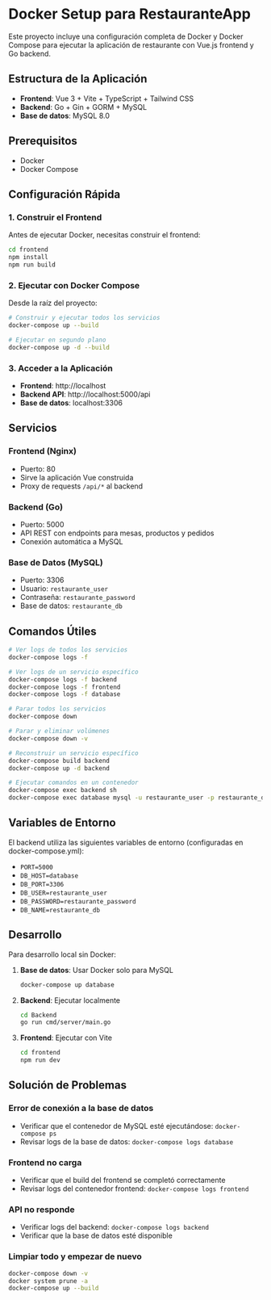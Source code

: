 # Docker Setup para RestauranteApp

Este proyecto incluye una configuración completa de Docker y Docker Compose para ejecutar la aplicación de restaurante con Vue.js frontend y Go backend.

## Estructura de la Aplicación

- **Frontend**: Vue 3 + Vite + TypeScript + Tailwind CSS
- **Backend**: Go + Gin + GORM + MySQL
- **Base de datos**: MySQL 8.0

## Prerequisitos

- Docker
- Docker Compose

## Configuración Rápida

### 1. Construir el Frontend

Antes de ejecutar Docker, necesitas construir el frontend:

```bash
cd frontend
npm install
npm run build
```

### 2. Ejecutar con Docker Compose

Desde la raíz del proyecto:

```bash
# Construir y ejecutar todos los servicios
docker-compose up --build

# Ejecutar en segundo plano
docker-compose up -d --build
```

### 3. Acceder a la Aplicación

- **Frontend**: http://localhost
- **Backend API**: http://localhost:5000/api
- **Base de datos**: localhost:3306

## Servicios

### Frontend (Nginx)
- Puerto: 80
- Sirve la aplicación Vue construida
- Proxy de requests `/api/*` al backend

### Backend (Go)
- Puerto: 5000
- API REST con endpoints para mesas, productos y pedidos
- Conexión automática a MySQL

### Base de Datos (MySQL)
- Puerto: 3306
- Usuario: `restaurante_user`
- Contraseña: `restaurante_password`
- Base de datos: `restaurante_db`

## Comandos Útiles

```bash
# Ver logs de todos los servicios
docker-compose logs -f

# Ver logs de un servicio específico
docker-compose logs -f backend
docker-compose logs -f frontend
docker-compose logs -f database

# Parar todos los servicios
docker-compose down

# Parar y eliminar volúmenes
docker-compose down -v

# Reconstruir un servicio específico
docker-compose build backend
docker-compose up -d backend

# Ejecutar comandos en un contenedor
docker-compose exec backend sh
docker-compose exec database mysql -u restaurante_user -p restaurante_db
```

## Variables de Entorno

El backend utiliza las siguientes variables de entorno (configuradas en docker-compose.yml):

- `PORT=5000`
- `DB_HOST=database`
- `DB_PORT=3306`
- `DB_USER=restaurante_user`
- `DB_PASSWORD=restaurante_password`
- `DB_NAME=restaurante_db`

## Desarrollo

Para desarrollo local sin Docker:

1. **Base de datos**: Usar Docker solo para MySQL
   ```bash
   docker-compose up database
   ```

2. **Backend**: Ejecutar localmente
   ```bash
   cd Backend
   go run cmd/server/main.go
   ```

3. **Frontend**: Ejecutar con Vite
   ```bash
   cd frontend
   npm run dev
   ```

## Solución de Problemas

### Error de conexión a la base de datos
- Verificar que el contenedor de MySQL esté ejecutándose: `docker-compose ps`
- Revisar logs de la base de datos: `docker-compose logs database`

### Frontend no carga
- Verificar que el build del frontend se completó correctamente
- Revisar logs del contenedor frontend: `docker-compose logs frontend`

### API no responde
- Verificar logs del backend: `docker-compose logs backend`
- Verificar que la base de datos esté disponible

### Limpiar todo y empezar de nuevo
```bash
docker-compose down -v
docker system prune -a
docker-compose up --build
```

